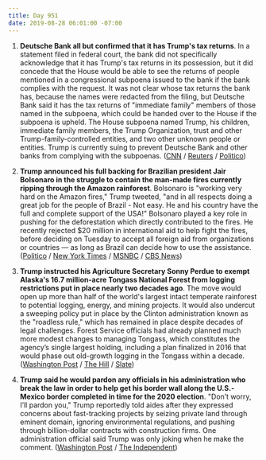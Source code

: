 ```yaml
---
title: Day 951
date: 2019-08-28 06:01:00 -07:00
---
```


1. **Deutsche Bank all but confirmed that it has Trump's tax returns**. In a statement filed in federal court, the bank did not specifically acknowledge that it has Trump's tax returns in its possession, but it did concede that the House would be able to see the returns of people mentioned in a congressional subpoena issued to the bank if the bank complies with the request. It was not clear whose tax returns the bank has, because the names were redacted from the filing, but Deutsche Bank said it has the tax returns of "immediate family" members of those named in the subpoena, which could be handed over to the House if the subpoena is upheld. The House subpoena named Trump, his children, immediate family members, the Trump Organization, trust and other Trump-family-controlled entities, and two other unknown people or entities. Trump is currently suing to prevent Deutsche Bank and other banks from complying with the subpoenas. ([CNN](https://www.cnn.com/2019/08/27/politics/trump-taxes-capital-one-deutsche-bank/index.html) / [Reuters](https://www.reuters.com/article/us-usa-trump-banks-idUSKCN1VH2BE) / [Politico](https://www.politico.com/story/2019/08/27/deutsche-bank-trump-tax-returns-1476570))

2. **Trump announced his full backing for Brazilian president Jair Bolsonaro in the struggle to contain the man-made fires currently ripping through the Amazon rainforest**. Bolsonaro is "working very hard on the Amazon fires," Trump tweeted, "and in all respects doing a great job for the people of Brazil - Not easy. He and his country have the full and complete support of the USA!" Bolsonaro played a key role in pushing for the deforestation which directly contributed to the fires. He recently rejected $20 million in international aid to help fight the fires, before deciding on Tuesday to accept all foreign aid from organizations or countries — as long as Brazil can decide how to use the assistance. ([Politico](https://www.politico.com/story/2019/08/27/president-trump-twitter-brazil-jair-bolsonaro-amazon-rainforest-wildfires-1476072) / [New York Times](https://www.nytimes.com/2019/08/27/world/americas/brazil-amazon-aid.html) / [MSNBC](https://www.msnbc.com/all-in/watch/fires-in-amazon-rainforest-are-rooted-in-deforestation-pushed-by-brazil-s-president-jair-bolsonaro-67217989604) / [CBS News](https://www.cbsnews.com/news/amazon-wildfires-brazil-spurns-20-million-aid-offer-from-g-7-nations-today-2019-08-27/))

3. **Trump instructed his Agriculture Secretary Sonny Perdue to exempt Alaska's 16.7 million-acre Tongass National Forest from logging restrictions put in place nearly two decades ago**. The move would open up more than half of the world's largest intact temperate rainforest to potential logging, energy, and mining projects. It would also undercut a sweeping policy put in place by the Clinton administration known as the "roadless rule," which has remained in place despite decades of legal challenges. Forest Service officials had already planned much more modest changes to managing Tongass, which constitutes the agency’s single largest holding, including a plan finalized in 2016 that would phase out old-growth logging in the Tongass within a decade. ([Washington Post](https://www.washingtonpost.com/climate-environment/trump-pushes-to-allow-new-logging-in-alaskas-tongass-national-forest/2019/08/27/b4ca78d6-c832-11e9-be05-f76ac4ec618c_story.html) / [The Hill](https://thehill.com/policy/energy-environment/459070-trump-moves-to-permit-new-logging-in-alaskas-tongass-national) / [Slate](https://slate.com/news-and-politics/2019/08/trump-open-alaskas-tongass-national-forest-worlds-largest-remaining-temperate-rainforest-logging-mining.html))

4. **Trump said he would pardon any officials in his administration who break the law in order to help get his border wall along the U.S.-Mexico border completed in time for the 2020 election**. "Don’t worry, I’ll pardon you," Trump reportedly told aides after they expressed concerns about fast-tracking projects by seizing private land through eminent domain, ignoring environmental regulations, and pushing through billion-dollar contracts with construction firms. One administration official said Trump was only joking when he make the comment. ([Washington Post](https://www.washingtonpost.com/immigration/take-the-land-president-trump-wants-a-border-wall-he-wants-it-black-and-he-wants-it-by-election-day/2019/08/27/37b80018-c821-11e9-a4f3-c081a126de70_story.html?noredirect=on) / [The Independent](https://www.independent.co.uk/news/world/americas/us-politics/trump-news-live-tweets-today-tax-returns-deutsche-bank-mexico-wall-storm-dorian-a9081566.html#post-1172287259))